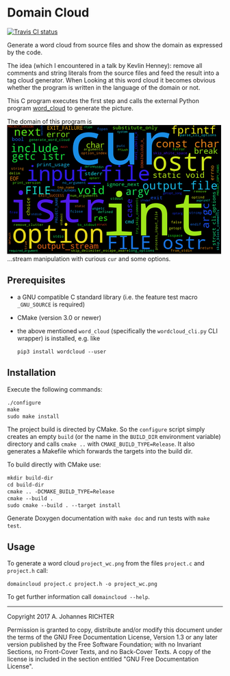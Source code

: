 Domain Cloud
========================================================================

[![Travis CI status][travis_img]][travis_link]

[travis_img]: https://travis-ci.org/richteraj/domain_cloud.svg?branch=master
[travis_link]: https://travis-ci.org/richteraj/domain_cloud

Generate a word cloud from source files and show the domain as
expressed by the code.

The idea (which I encountered in a talk by Kevlin Henney): remove all comments
and string literals from the source files and feed the result into a tag cloud
generator.  When Looking at this word cloud it becomes obvious whether the
program is written in the language of the domain or not.

This C program executes the first step and calls the external Python program
[word_cloud](https://github.com/amueller/word_cloud) to generate the
picture.

The domain of this program is
![domaincloud word cloud picture](doc/domaincloud_wc.png)
...stream manipulation with curious `cur` and some options.

Prerequisites
------------------------------------------------------------------------

- a GNU compatible C standard library (i.e. the feature test macro
  `_GNU_SOURCE` is required)
- CMake (version 3.0 or newer)
- the above mentioned `word_cloud` (specifically the `wordcloud_cli.py` CLI
  wrapper) is installed, e.g. like

      pip3 install wordcloud --user

Installation
------------------------------------------------------------------------

Execute the following commands:

    ./configure
    make
    sudo make install

The project build is directed by CMake.  So the `configure` script simply
creates an empty `build` (or the name in the `BUILD_DIR` environment variable)
directory and calls `cmake ..` with `CMAKE_BUILD_TYPE=Release`.  It also
generates a Makefile which forwards the targets into the build dir.

To build directly with CMake use:

    mkdir build-dir
    cd build-dir
    cmake .. -DCMAKE_BUILD_TYPE=Release
    cmake --build .
    sudo cmake --build . --target install

Generate Doxygen documentation with `make doc` and run tests with `make test`.


Usage
------------------------------------------------------------------------

To generate a word cloud `project_wc.png` from the files `project.c` and
`project.h` call:

    domaincloud project.c project.h -o project_wc.png

To get further information call `domaincloud --help`.

________________________________________________________________________

Copyright 2017 A. Johannes RICHTER

Permission is granted to copy, distribute and/or modify this document
under the terms of the GNU Free Documentation License, Version 1.3
or any later version published by the Free Software Foundation;
with no Invariant Sections, no Front-Cover Texts, and no Back-Cover
Texts.  A copy of the license is included in the section entitled "GNU
Free Documentation License".
